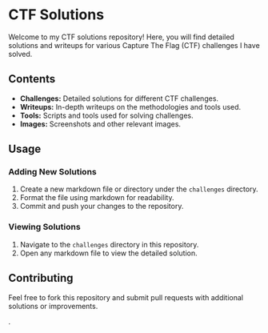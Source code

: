 # CTF Solutions

Welcome to my CTF solutions repository! Here, you will find detailed solutions and writeups for various Capture The Flag (CTF) challenges I have solved.

## Contents

- **Challenges:** Detailed solutions for different CTF challenges.
- **Writeups:** In-depth writeups on the methodologies and tools used.
- **Tools:** Scripts and tools used for solving challenges.
- **Images:** Screenshots and other relevant images.

## Usage

### Adding New Solutions

1. Create a new markdown file or directory under the `challenges` directory.
2. Format the file using markdown for readability.
3. Commit and push your changes to the repository.

### Viewing Solutions

1. Navigate to the `challenges` directory in this repository.
2. Open any markdown file to view the detailed solution.

## Contributing

Feel free to fork this repository and submit pull requests with additional solutions or improvements.

.
